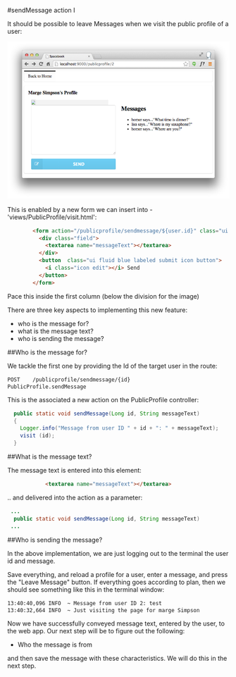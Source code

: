 #sendMessage action I

It should be possible to leave Messages when we visit the public profile of a user:

![](img/12.png)

This is enabled by a new form we can insert into -'views/PublicProfile/visit.html':

~~~html
        <form action="/publicprofile/sendmessage/${user.id}" class="ui form" method="post">
          <div class="field">
            <textarea name="messageText"></textarea>
          </div>
          <button  class="ui fluid blue labeled submit icon button">
            <i class="icon edit"></i> Send
          </button>
        </form>
~~~

Pace this inside the first column (below the division for the image)

There are three key aspects to implementing this new feature:

- who is the message for?
- what is the message text?
- who is sending the message?

##Who is the message for?

We tackle the first one by providing the Id of the target user in the route:

~~~
POST    /publicprofile/sendmessage/{id}         PublicProfile.sendMessage
~~~

This is the associated a new action on the PublicProfile controller:

~~~java
  public static void sendMessage(Long id, String messageText)
  {
    Logger.info("Message from user ID " + id + ": " + messageText);
    visit (id);
  }
~~~

##What is the message text?

The message text is entered into this element:

~~~html
            <textarea name="messageText"></textarea>
~~~

.. and delivered into the action as a parameter:

~~~java
 ...
  public static void sendMessage(Long id, String messageText)
 ...
~~~

##Who is sending the message?

In the above implementation, we are just logging out to the terminal the user id and message. 

Save everything, and reload a profile for a user, enter a message, and press the "Leave Message" button. If everything goes according to plan, then we should see something like this in the terminal window:

~~~
13:40:40,096 INFO  ~ Message from user ID 2: test
13:40:32,664 INFO  ~ Just visiting the page for marge Simpson
~~~

Now we have successfully conveyed message text, entered by the user, to the web app. Our next step will be to figure out the following:

- Who the message is from

and then save the message with these characteristics. We will do this in the next step.

